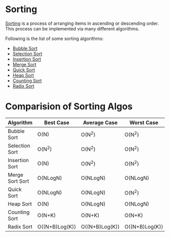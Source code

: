 # Sorting

[Sorting](https://en.wikipedia.org/wiki/Sorting_algorithm) is a process of arranging items in ascending or descending order. This process can be implemented via many different algorithms.

Following is the list of some sorting algorithms:

* [Bubble Sort](https://github.com/ishpreet-singh/cp_your_friend/tree/master/Algorithms/Sorting/Bubble_Sort)
* [Selection Sort](https://github.com/ishpreet-singh/cp_your_friend/tree/master/Algorithms/Sorting/Selection_Sort)
* [Insertion Sort](https://github.com/ishpreet-singh/cp_your_friend/tree/master/Algorithms/Sorting/Insertion_Sort)
* [Merge Sort](https://github.com/ishpreet-singh/cp_your_friend/tree/master/Algorithms/Sorting/Merge_Sort)
* [Quick Sort](https://github.com/ishpreet-singh/cp_your_friend/tree/master/Algorithms/Sorting/Quick_Sort)
* [Heap Sort](https://github.com/ishpreet-singh/cp_your_friend/tree/master/Algorithms/Sorting/Heap_Sort)
* [Counting Sort](https://github.com/ishpreet-singh/cp_your_friend/tree/master/Algorithms/Sorting/Counting_Sort)
* [Radix Sort](https://github.com/ishpreet-singh/cp_your_friend/tree/master/Algorithms/Sorting/Radix_Sort)

# Comparision of Sorting Algos

|Algorithm|Best Case|Average Case|Worst Case|
|---|---|---|---|
|Bubble Sort|O(N)|O(N<sup>2</sup>)|O(N<sup>2</sup>)|
|Selection Sort|O(N<sup>2</sup>)|O(N<sup>2</sup>)|O(N<sup>2</sup>)|
|Insertion Sort|O(N)|O(N<sup>2</sup>)|O(N<sup>2</sup>)|
|Merge Sort Sort|O(NLogN)|O(NLogN)|O(NLogN)|
|Quick Sort|O(NLogN)|O(NLogN)|O(N<sup>2</sup>)|
|Heap Sort|O(N)|O(NLogN)|O(NLogN)|
|Counting Sort|O(N+K)|O(N+K)|O(N+K)|
|Radix Sort|O((N+B)Log(K))|O((N+B)Log(K))|O((N+B)Log(K))|
